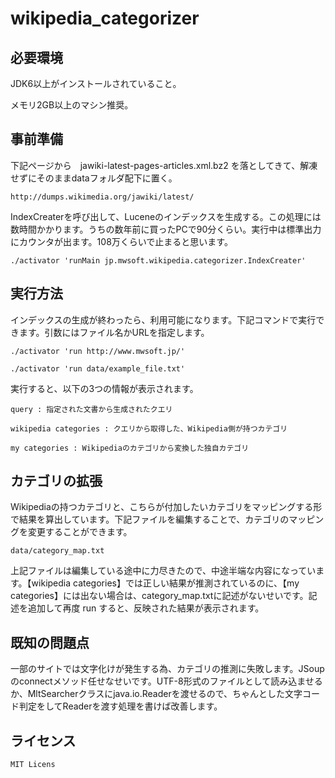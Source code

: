 wikipedia_categorizer
=====================

## 必要環境 ##

JDK6以上がインストールされていること。

メモリ2GB以上のマシン推奨。

## 事前準備 ##

下記ページから　jawiki-latest-pages-articles.xml.bz2 を落としてきて、解凍せずにそのままdataフォルダ配下に置く。

	http://dumps.wikimedia.org/jawiki/latest/

IndexCreaterを呼び出して、Luceneのインデックスを生成する。この処理には数時間かかります。うちの数年前に買ったPCで90分くらい。実行中は標準出力にカウンタが出ます。108万くらいで止まると思います。

	./activator 'runMain jp.mwsoft.wikipedia.categorizer.IndexCreater'

## 実行方法 ##

インデックスの生成が終わったら、利用可能になります。下記コマンドで実行できます。引数にはファイル名かURLを指定します。

	./activator 'run http://www.mwsoft.jp/'

    ./activator 'run data/example_file.txt'

実行すると、以下の3つの情報が表示されます。

	query : 指定された文書から生成されたクエリ

	wikipedia categories : クエリから取得した、Wikipedia側が持つカテゴリ

	my categories : Wikipediaのカテゴリから変換した独自カテゴリ

## カテゴリの拡張 ##

Wikipediaの持つカテゴリと、こちらが付加したいカテゴリをマッピングする形で結果を算出しています。下記ファイルを編集することで、カテゴリのマッピングを変更することができます。

	data/category_map.txt

上記ファイルは編集している途中に力尽きたので、中途半端な内容になっています。【wikipedia categories】では正しい結果が推測されているのに、【my categories】には出ない場合は、category_map.txtに記述がないせいです。記述を追加して再度 run すると、反映された結果が表示されます。

## 既知の問題点 ##

一部のサイトでは文字化けが発生する為、カテゴリの推測に失敗します。JSoupのconnectメソッド任せなせいです。UTF-8形式のファイルとして読み込ませるか、MltSearcherクラスにjava.io.Readerを渡せるので、ちゃんとした文字コード判定をしてReaderを渡す処理を書けば改善します。

## ライセンス ##

	MIT Licens

